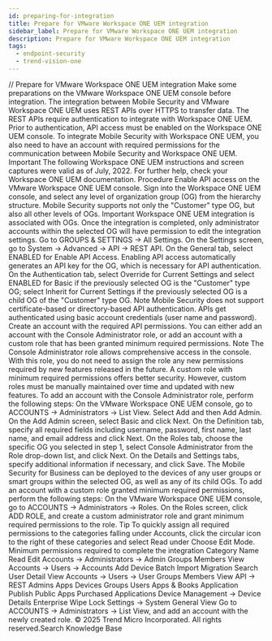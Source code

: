 ```yaml
---
id: preparing-for-integration
title: Prepare for VMware Workspace ONE UEM integration
sidebar_label: Prepare for VMware Workspace ONE UEM integration
description: Prepare for VMware Workspace ONE UEM integration
tags:
  - endpoint-security
  - trend-vision-one
---
```


/*<![CDATA[*/ $('#title').html($('meta[name=map-description]').attr('content')); /*]]>*/ Prepare for VMware Workspace ONE UEM integration Make some preparations on the VMware Workspace ONE UEM console before integration. The integration between Mobile Security and VMware Workspace ONE UEM uses REST APIs over HTTPS to transfer data. The REST APIs require authentication to integrate with Workspace ONE UEM. Prior to authentication, API access must be enabled on the Workspace ONE UEM console. To integrate Mobile Security with Workspace ONE UEM, you also need to have an account with required permissions for the communication between Mobile Security and Workspace ONE UEM. Important The following Workspace ONE UEM instructions and screen captures were valid as of July, 2022. For further help, check your Workspace ONE UEM documentation. Procedure Enable API access on the VMware Workspace ONE UEM console. Sign into the Workspace ONE UEM console, and select any level of organization group (OG) from the hierarchy structure. Mobile Security supports not only the "Customer" type OG, but also all other levels of OGs. Important Workspace ONE UEM integration is associated with OGs. Once the integration is completed, only administrator accounts within the selected OG will have permission to edit the integration settings. Go to GROUPS & SETTINGS → All Settings. On the Settings screen, go to System → Advanced → API → REST API. On the General tab, select ENABLED for Enable API Access. Enabling API access automatically generates an API key for the OG, which is necessary for API authentication. On the Authentication tab, select Override for Current Settings and select ENABLED for Basic if the previously selected OG is the "Customer" type OG; select Inherit for Current Settings if the previously selected OG is a child OG of the "Customer" type OG. Note Mobile Security does not support certificate-based or directory-based API authentication. APIs get authenticated using basic account credentials (user name and password). Create an account with the required API permissions. You can either add an account with the Console Administrator role, or add an account with a custom role that has been granted minimum required permissions. Note The Console Administrator role allows comprehensive access in the console. With this role, you do not need to assign the role any new permissions required by new features released in the future. A custom role with minimum required permissions offers better security. However, custom roles must be manually maintained over time and updated with new features. To add an account with the Console Administrator role, perform the following steps: On the VMware Workspace ONE UEM console, go to ACCOUNTS → Administrators → List View. Select Add and then Add Admin. On the Add Admin screen, select Basic and click Next. On the Definition tab, specify all required fields including username, password, first name, last name, and email address and click Next. On the Roles tab, choose the specific OG you selected in step 1, select Console Administrator from the Role drop-down list, and click Next. On the Details and Settings tabs, specify additional information if necessary, and click Save. The Mobile Security for Business can be deployed to the devices of any user groups or smart groups within the selected OG, as well as any of its child OGs. To add an account with a custom role granted minimum required permissions, perform the following steps: On the VMware Workspace ONE UEM console, go to ACCOUNTS → Administrators → Roles. On the Roles screen, click ADD ROLE, and create a custom administrator role and grant minimum required permissions to the role. Tip To quickly assign all required permissions to the categories falling under Accounts, click the circular icon to the right of these categories and select Read under Choose Edit Mode. Minimum permissions required to complete the integration Category Name Read Edit Accounts → Administrators → Admin Groups Members View Accounts → Users → Accounts Add Device Batch Import Migration Search User Detail View Accounts → Users → User Groups Members View API → REST Admins Apps Devices Groups Users Apps & Books Application Publish Public Apps Purchased Applications Device Management → Device Details Enterprise Wipe Lock Settings → System General View Go to ACCOUNTS → Administrators → List View, and add an account with the newly created role. © 2025 Trend Micro Incorporated. All rights reserved.Search Knowledge Base